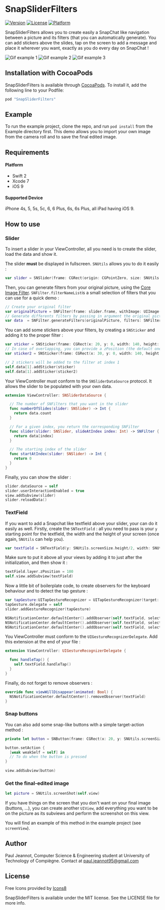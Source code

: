 # SnapSliderFilters

[![Version](https://img.shields.io/cocoapods/v/SnapSliderFilters.svg?style=flat)](http://cocoapods.org/pods/SnapSliderFilters)
[![License](https://img.shields.io/cocoapods/l/SnapSliderFilters.svg?style=flat)](http://cocoapods.org/pods/SnapSliderFilters)
[![Platform](https://img.shields.io/cocoapods/p/SnapSliderFilters.svg?style=flat)](http://cocoapods.org/pods/SnapSliderFilters)

SnapSliderFilters allows you to create easily a SnapChat like navigation between a picture and its filters (that you can automatically generate). You can add stickers above the slides, tap on the screen to add a message and place it wherever you want, exactly as you do every day on SnapChat !

![Gif example 1](https://media.giphy.com/media/l0K4a2gNdOxrMH3Tq/giphy.gif)
![Gif example 2](https://media.giphy.com/media/26FxxUyEKHtLQHwrK/giphy.gif)
![Gif example 3](https://media.giphy.com/media/oXPF7y8JHUJsQ/giphy.gif)

## Installation with CocoaPods

SnapSliderFilters is available through [CocoaPods](http://cocoapods.org). To install
it, add the following line to your Podfile:

```ruby
pod "SnapSliderFilters"
```

## Example

To run the example project, clone the repo, and run `pod install` from the Example directory first.
This demo allows you to import your own image from the camera roll and to save the final edited image.

## Requirements

#### Platform

- Swift 2
- Xcode 7
- iOS 9

#### Supported Device

iPhone 4s, 5, 5s, 5c, 6, 6 Plus, 6s, 6s Plus, all iPad having iOS 9.

## How to use

### Slider

To insert a slider in your ViewController, all you need is to create the slider, load the data and show it.

The slider **must** be displayed in fullscreen. `SNUtils` allows you to do it easily :
```swift
var slider = SNSlider(frame: CGRect(origin: CGPointZero, size: SNUtils.screenSize))
```

Then, you can generate filters from your original picture, using the [Core Image Filter](https://developer.apple.com/library/mac/documentation/GraphicsImaging/Reference/CoreImageFilterReference/). `SNFilter.filterNameList`is a small selection of filters that you can use for a quick demo :
```swift 
// Create your original filter
var originalPicture = SNFilter(frame: slider.frame, withImage: UIImage(named: "yourPicture")!)
// Generate differents filters by passing in argument the original picture and an array of filter's name
var data  = SNFilter.generateFilters(originalPicture, filters: SNFilter.filterNameList)
```

You can add some stickers above your filters, by creating a `SNSticker` and adding it to the proper filter :
```swift
var sticker = SNSticker(frame: CGRect(x: 20, y: 0, width: 140, height: 140), image: UIImage(named: "sticker1")!)
// In case of overlapping, you can provide a zPosition (the default one is 0)
var sticker2 = SNSticker(frame: CGRect(x: 30, y: 0, width: 140, height: 140), image: UIImage(named: "sticker2")!, atZPosition: 2))

// 2 stickers will be added to the filter at index 1
self.data[1].addSticker(sticker)
self.data[1].addSticker(sticker2)
```

Your ViewController must conform to the `SNSliderDataSource` protocol. It allows the slider to be populated with your own data.

```swift
extension ViewController: SNSliderDataSource {

  // The number of SNFilters that you want in the slider
  func numberOfSlides(slider: SNSlider) -> Int {
    return data.count
  }

  // For a given index, you return the corresponding SNFilter
  func slider(slider: SNSlider, slideAtIndex index: Int) -> SNFilter {
    return data[index]
  }

  // The starting index of the slider
  func startAtIndex(slider: SNSlider) -> Int {
    return 0
  }
}
```

Finally, you can show the slider :

```swift 
slider.dataSource = self
slider.userInteractionEnabled = true
view.addSubview(slider)
slider.reloadData()
```

### TextField

If you want to add a Snapchat like textfield above your slider, your can do it easily as well. Firstly, create the `SNTextField` : all you need to pass is your `y` starting point for the textfield, the width and the height of your screen (once again, `SNUtils` can help you).

```swift
var textfield = SNTextField(y: SNUtils.screenSize.height/2, width: SNUtils.screenSize.width, heightOfScreen: SNUtils.screenSize.height)
```

Make sure to put it above all your views by adding it to just after the initialization, and then show it :
```swift 
textField.layer.zPosition = 100
self.view.addSubview(textField)
```

Now a little bit of boilerplate code, to create observers for the keyboard behaviour and to detect the tap gesture :
```swift 
var tapGesture:UITapGestureRecognizer = UITapGestureRecognizer(target: self, action: #selector(handleTap))
tapGesture.delegate = self
slider.addGestureRecognizer(tapGesture)

NSNotificationCenter.defaultCenter().addObserver(self.textField, selector: #selector(SNTextField.keyboardWillShow(_:)), name: UIKeyboardWillShowNotification, object: nil)
NSNotificationCenter.defaultCenter().addObserver(self.textField, selector: #selector(SNTextField.keyboardWillHide(_:)), name: UIKeyboardWillHideNotification, object: nil)
NSNotificationCenter.defaultCenter().addObserver(self.textField, selector: #selector(SNTextField.keyboardTypeChanged(_:)), name: UIKeyboardDidShowNotification, object: nil)
```

You ViewController must conform to the `UIGestureRecognizerDelegate`. Add this extension at the end of your file :

```swift 
extension ViewController: UIGestureRecognizerDelegate {

  func handleTap() {
    self.textField.handleTap()
  }
}
```

Finally, do not forget to remove observers :
```swift
override func viewWillDisappear(animated: Bool) {
  NSNotificationCenter.defaultCenter().removeObserver(textField)
}
```

### Snap buttons

You can also add some snap-like buttons with a simple target-action method : 

```swift
private let button = SNButton(frame: CGRect(x: 20, y: SNUtils.screenSize.height - 35, width: 33, height: 30), withImageNamed: "saveButton")

button.setAction {
  [weak weakSelf = self] in
  // To do when the button is pressed
}
  
view.addSubview(button)
```

### Get the final-edited image

```swift
let picture = SNUtils.screenShot(self.view)
```

If you have things on the screen that you don't want on your final image (buttons, ...), you can create another `UIView`, add everything you want to be on the picture as its subviews and perform the screenshot on this view.

You will find an example of this method in the example project (see `screenView`).

## Author

Paul Jeannot, Computer Science & Engineering student at University of Technology of Compiègne.
Contact at paul.jeannot95@gmail.com

## License

Free Icons provided by [Icons8](https://icons8.com)

SnapSliderFilters is available under the MIT license. See the LICENSE file for more info.
